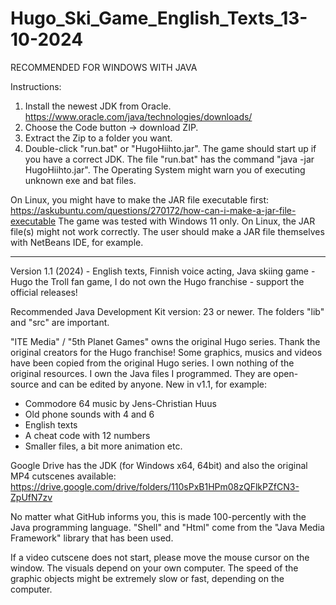 # Hugo_Ski_Game_English_Texts_13-10-2024

RECOMMENDED FOR WINDOWS WITH JAVA

Instructions:

1) Install the newest JDK from Oracle. https://www.oracle.com/java/technologies/downloads/
2) Choose the Code button -> download ZIP.
3) Extract the Zip to a folder you want.
4) Double-click "run.bat" or "HugoHiihto.jar". The game should start up if you have a correct JDK. The file "run.bat" has the command "java -jar HugoHiihto.jar". The Operating System might warn you of executing unknown exe and bat files.

On Linux, you might have to make the JAR file executable first: https://askubuntu.com/questions/270172/how-can-i-make-a-jar-file-executable
The game was tested with Windows 11 only.
On Linux, the JAR file(s) might not work correctly. The user should make a JAR file themselves with NetBeans IDE, for example.

------

Version 1.1 (2024) - English texts, Finnish voice acting, 
Java skiing game - Hugo the Troll fan game, 
I do not own the Hugo franchise - support the official releases!


Recommended Java Development Kit version: 23 or newer. The folders "lib" and "src" are important.

"ITE Media" / "5th Planet Games" owns the original Hugo series. Thank the original creators for the Hugo franchise! Some graphics, musics and videos have been copied from the original Hugo series. 
I own nothing of the original resources. I own the Java files I programmed. They are open-source and can be edited by anyone. 
New in v1.1, for example: 
- Commodore 64 music by Jens-Christian Huus
- Old phone sounds with 4 and 6
- English texts
- A cheat code with 12 numbers
- Smaller files, a bit more animation etc.

Google Drive has the JDK (for Windows x64, 64bit) and also the original MP4 cutscenes available: https://drive.google.com/drive/folders/110sPxB1HPm08zQFlkPZfCN3-ZpUfN7zv 

No matter what GitHub informs you, this is made 100-percently with the Java programming language. "Shell" and "Html" come from the "Java Media Framework" library that has been used.

If a video cutscene does not start, please move the mouse cursor on the window. The visuals depend on your own computer. The speed of the graphic objects might be extremely slow or fast, depending on the computer.
